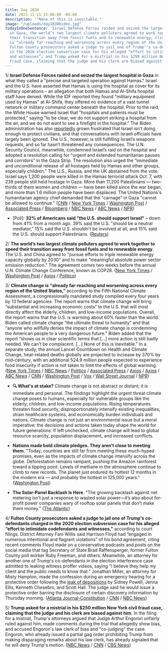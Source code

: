 ```yaml
---
title: Day 1030
date: 2023-11-15 15:00:00 -08:00
description: '"None of this is inevitable."'
image: "/uploads/day1030biden.jpg"
todayInOneSentence: 'Israel Defense Forces raided and seized the largest hospital
  in Gaza; the world’s two largest climate polluters agreed to work together to speed
  their transition away from fossil fuels and to renewable energy; climate change
  is “already far-reaching and worsening across every region of the United States”;
  Fulton County prosecutors asked a judge to jail one of Trump''s co-defendants charged
  in the 2020 election subversion case for his alleged “effort to intimidate codefendants
  and witnesses”; and Trump asked for a mistrial in his $250 million New York civil
  fraud case, claiming that the judge and his clerk are biased against him. '
---
```


1/ **Israel Defense Forces raided and seized the largest hospital in Gaza** in what they called a "precise and targeted operation against Hamas." Israel and the U.S. have asserted that Hamas is using the hospital as cover for its military operations – an allegation that both Hamas and Al-Shifa hospital staff have denied. While the IDF reported they found "military equipment used by Hamas" at Al-Shifa, they offered no evidence of a vast tunnel network or military command center beneath the hospital. Prior to the raid, the White House warned Israel that "hospitals and patients must be protected," saying "to be clear, we do not support striking a hospital from the air, and we do not want to see a firefight in the hospital." The Biden administration has also [reportedly](https://www.bloomberg.com/news/articles/2023-11-15/us-frustration-with-israel-grows-as-gaza-civilian-deaths-mount?sref=MIBMEEoj) grown frustrated that Israel isn’t doing enough to protect civilians, and that conversations with Israeli officials have largely been ignored. The U.S., however, is still fulfilling Israel’s weapons requests, and so far hasn’t threatened any consequences. The U.N. Security Council, meanwhile, condemned Israel’s raid on the hospital and adopted a resolution calling for "urgent and extended humanitarian pauses and corridors" in the Gaza Strip. The resolution also urged the “immediate and unconditional release of all hostages held by Hamas and other groups, especially children.” The U.S., Russia, and the UK abstained from the vote. Israel says 1,200 people were killed in the Hamas terrorist attack Oct. 7, with 239 people still held hostage in Gaza. More than 11,200 Palestinians — two-thirds of them women and children — have been killed since the war began, and more than 1.6 million people have been displaced. The United Nations's humanitarian agency chief demanded that the "carnage" in Gaza "cannot be allowed to continue." ([CNN](https://www.cnn.com/middleeast/live-news/israel-hamas-war-gaza-news-11-15-23/index.html) / [New York Times](https://www.nytimes.com/live/2023/11/15/world/israel-hamas-war-gaza-news) / [Washington Post](https://www.washingtonpost.com/world/2023/11/14/israel-war-hamas-gaza-al-shifa-news/) / [Associated Press](https://apnews.com/article/israel-hamas-war-live-updates-11-15-2023-0963b86b73fb248951571a4114ea4f39) / [Bloomberg](https://www.bloomberg.com/news/articles/2023-11-15/israel-latest-troops-enter-gaza-hospital-us-frustration-builds?srnd=premium&sref=MIBMEEoj) / [NBC News](https://www.nbcnews.com/news/world/live-blog/israel-hamas-war-live-updates-rcna125258) / [ABC News](https://abcnews.go.com/International/live-updates?id=104837945) / [NPR](https://www.npr.org/2023/11/15/1213145028/israel-hamas-gaza-hospital))

* \[Poll\]: **32% of Americans said "the U.S. should support Israel"** – down from 41% from a month ago. 39% said the U.S. "should be a neutral mediator," 15% said the U.S. shouldn't be involved at all, and 15% said the U.S. should support Palestinians. ([Reuters](https://www.reuters.com/world/us-public-support-israel-drops-majority-backs-ceasefire-reutersipsos-2023-11-15/))

2/ **The world’s two largest climate polluters agreed to work together to speed their transition away from fossil fuels and to renewable energy**. The U.S. and China agreed to "pursue efforts to triple renewable energy capacity globally by 2030" and to make “meaningful absolute power sector emission reduction.” The agreement comes two weeks before the annual U.N. Climate Change Conference, known as COP28. ([New York Times](https://www.nytimes.com/2023/11/14/climate/us-china-climate-agreement.html) / [Washington Post](https://www.washingtonpost.com/climate-environment/2023/11/15/china-united-states-climate-change-talks/) / [Axios](https://www.axios.com/2023/11/15/us-china-climate-deal) / [Politico](https://www.politico.com/news/2023/11/15/us-china-climate-united-nations-00127281))

3/ **Climate change is “already far-reaching and worsening across every region of the United States,”** according to the Fifth National Climate Assessment, a congressionally mandated study compiled every four years by 13 federal agencies. The report warns that climate change will bring “substantial and increasing economic costs” to the U.S. that will most directly affect the elderly, children, and low-income populations. Overall, the report warns that the U.S. is warming about 60% faster than the world. Biden called climate change “the ultimate threat to humanity” and that “anyone who willfully denies the impact of climate change is condemning the American people to a very dangerous future." Biden added that the report “shows us in clear scientific terms that \[...\] more action is still badly needed. We can’t be complacent. \[...\] None of this is inevitable.” In a separate study, the annual Lancet Countdown on Health and Climate Change, heat-related deaths globally are projected to increase by 370% by mid-century, with an additional 524.9 million people expected to experience food insecurity if action is not taken to limit the effects of global warming. ([New York Times](https://www.nytimes.com/2023/11/14/climate/biden-national-climate-assessment.html) / [NBC News](https://www.nbcnews.com/science/environment/global-heat-deaths-quadruple-action-not-taken-climate-change-study-fin-rcna125187) / [Politico](https://www.politico.com/news/2023/11/14/government-report-climate-change-costs-rise-00126958) / [Associated Press](https://apnews.com/article/climate-change-future-warming-disasters-america-a419265bb733adcb7c62b4111028aa0c) / [Axios](https://www.axios.com/2023/11/14/climate-change-heat-related-deaths-surge-lancet-report) / [Axios](https://www.axios.com/2023/11/14/major-new-climate-report-us-hit-hard-climate-change) / [ABC News](https://abcnews.go.com/International/effects-climate-change-worsening-part-us-report/story?id=104830681) / [CNN](https://www.cnn.com/2023/11/14/us/national-climate-assessment-extreme-weather-costs/index.html) / [Washington Post](https://www.washingtonpost.com/climate-environment/2023/11/14/national-climate-assessment-impacts-warming/) / [Vox](https://www.vox.com/climate/23959402/national-climate-assessment-nca-report-biden-trump) / [Wall Street Journal](https://www.wsj.com/science/environment/climate-change-us-economy-c9fbda96?mod=hp_lead_pos9) / [NPR](https://www.npr.org/2023/11/14/1206506962/climate-change-affects-your-life-in-3-big-ways-a-new-report-warns))

* **🔍 What's at stake?** Climate change is not abstract or distant; it is immediate and personal. The findings highlight the urgent threat climate change poses to humans, especially for vulnerable groups like the elderly, children, and low-income populations. Rising temperatures threaten food security, disproportionately intensify existing inequalities, strain healthcare systems, and economically burden individuals and nations. Climate change is not just an environmental issue but a moral imperative: the decisions and actions taken today shape the world for future generations. If left unchecked, climate change will lead to global resource scarcity, population displacement, and increased conflicts.

* **Nations made bold climate pledges. They aren’t close to meeting them**. "Today, countries are still far from meeting these much-hyped promises, even as the impacts of climate change intensify across the globe. Deforestation remains rampant, pushing the Amazon rainforest toward a tipping point. Levels of methane in the atmosphere continue to climb to new records. The planet just endured its hottest 12 months in the modern era — and probably the hottest in 125,000 years." ([Washington Post](https://www.washingtonpost.com/climate-environment/2023/11/15/un-climate-cop26-pledges/))

* **The Solar-Panel Backlash Is Here**. "The growing backlash against net metering isn’t just a response to wasted solar power—it’s also about for-profit power companies wary of rooftop solar panels that don’t make them money." ([The Atlantic](https://www.theatlantic.com/science/archive/2023/10/solar-power-duck-curve-waste/675842/))

4/ **Fulton County prosecutors asked a judge to jail one of Trump's co-defendants charged in the 2020 election subversion case for his alleged “effort to intimidate codefendants and witnesses,”** according to court filings. District Attorney Fani Willis said Harrison Floyd had “engaged in numerous intentional and flagrant violations” of his bond agreement, citing recent comments Floyd made on a conservative podcasts and posts on the social media that tag Secretary of State Brad Raffensperger, former Fulton County poll worker Ruby Freeman, and others. Meanwhile, an attorney for another one of Trump's co-defendants in the election interference case admitted to leaking witness proffer videos, saying "I believe they help my client and the public needs to know that.” Jonathan Miller, an attorney for Misty Hampton, made the confession during an emergency hearing for a protective order following the [leak of depositions](https://whatthefuckjusthappenedtoday.com/2023/11/14/day-1029/#3-fulton-county-district-attorney-fa) by Sidney Powell, Jenna Ellis, Kenneth Chesebro, and Scott Hall. The judge said he would issue a protective order barring the disclosure of certain discovery information by Thursday morning. ([Atlanta Journal-Constitution](https://www.ajc.com/politics/breaking-fulton-da-seeks-to-revoke-bond-of-trump-co-defendant/P36NTXT7WVHYPJOHQMKNIEQQH4/) / [CNN](https://www.cnn.com/2023/11/15/politics/harrison-floyd-fulton-county/index.html) / [NBC News](https://www.nbcnews.com/politics/donald-trump/lawyer-trump-co-defendant-georgia-case-admits-leaking-witness-videos-rcna125398))

5/ **Trump asked for a mistrial in his $250 million New York civil fraud case, claiming that the judge and his clerk are biased against him**. In the filing for a mistrial, Trump's attorneys argued that Judge Arthur Engoron unfairly ruled against him, made comments during the trial that allegedly show bias, and accused Engoron's law clerk of bias and "co-judging" the case. Engoron, who already issued a partial gag order prohibiting Trump from making disparaging remarks about his law clerk, has already signaled that he will deny Trump's motion. ([NBC News](https://www.nbcnews.com/politics/donald-trump/trump-attorneys-renew-criticism-judge-clerk-new-york-fraud-case-filing-rcna125336) / [CNN](https://www.cnn.com/2023/11/15/politics/trump-fraud-mistrial-request/) / [CBS News](https://www.cbsnews.com/news/trump-seeks-mistrial-new-york-fraud-case-claims-judge-biased/))